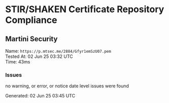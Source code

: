 # STIR/SHAKEN Certificate Repository Compliance

## Martini Security

Name: `https://p.mtsec.me/2884/Gfyr1emSzU07.pem`\
Tested At: 02 Jun 25 03:32 UTC\
Time: 43ms

### Issues

no warning, or error, or notice date level issues were found

Generated: 02 Jun 25 03:45 UTC